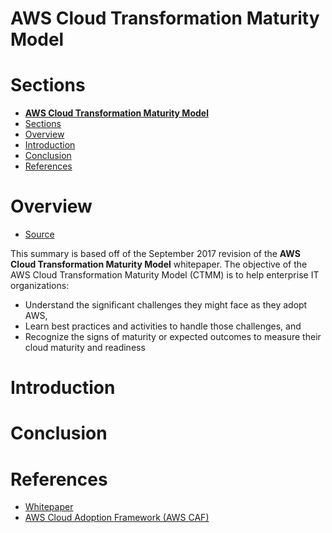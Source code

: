 # **AWS Cloud Transformation Maturity Model**

# Sections
- [**AWS Cloud Transformation Maturity Model**](#aws-cloud-transformation-maturity-model)
- [Sections](#sections)
- [Overview](#overview)
- [Introduction](#introduction)
- [Conclusion](#conclusion)
- [References](#references)

# Overview
- [Source](https://d1.awsstatic.com/whitepapers/AWS-Cloud-Transformation-Maturity-Model.pdf)

This summary is based off of the September 2017 revision of the **AWS Cloud Transformation Maturity Model** whitepaper. The objective of the AWS Cloud Transformation Maturity Model (CTMM) is to help enterprise IT organizations:
- Understand the significant challenges they might face as they adopt AWS,
- Learn best practices and activities to handle those challenges, and
- Recognize the signs of maturity or expected outcomes to measure their cloud maturity and readiness

# Introduction


# Conclusion

# References
- [Whitepaper](https://d1.awsstatic.com/whitepapers/AWS-Cloud-Transformation-Maturity-Model.pdf)
- [AWS Cloud Adoption Framework (AWS CAF)](./caf.md)
